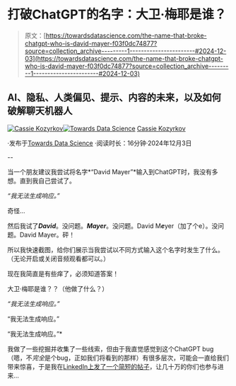 # 打破ChatGPT的名字：大卫·梅耶是谁？

> 原文：[https://towardsdatascience.com/the-name-that-broke-chatgpt-who-is-david-mayer-f03f0dc74877?source=collection_archive---------1-----------------------#2024-12-03](https://towardsdatascience.com/the-name-that-broke-chatgpt-who-is-david-mayer-f03f0dc74877?source=collection_archive---------1-----------------------#2024-12-03)

## AI、隐私、人类偏见、提示、内容的未来，以及如何破解聊天机器人

[](https://kozyrkov.medium.com/?source=post_page---byline--f03f0dc74877--------------------------------)[![Cassie Kozyrkov](../Images/ad18dd12979a4a3ec130bdf8b889af23.png)](https://kozyrkov.medium.com/?source=post_page---byline--f03f0dc74877--------------------------------)[](https://towardsdatascience.com/?source=post_page---byline--f03f0dc74877--------------------------------)[![Towards Data Science](../Images/a6ff2676ffcc0c7aad8aaf1d79379785.png)](https://towardsdatascience.com/?source=post_page---byline--f03f0dc74877--------------------------------) [Cassie Kozyrkov](https://kozyrkov.medium.com/?source=post_page---byline--f03f0dc74877--------------------------------)

·发布于[Towards Data Science](https://towardsdatascience.com/?source=post_page---byline--f03f0dc74877--------------------------------) ·阅读时长：16分钟·2024年12月3日

--

当一个朋友建议我尝试将名字*“David Mayer”*输入到ChatGPT时，我没有多想。直到我自己尝试了。

*“我无法生成响应。”*

奇怪…

然后我试了***David***。没问题。***Mayer***。没问题。David M***e***yer（加了个e）。没问题。David Mayer。砰！

所以我快速截图，给你们展示当我尝试以不同方式输入这个名字时发生了什么。（无论开启或关闭音频观看都可以。）

现在我简直是有些痒了，必须知道答案！

大卫·梅耶是谁？？（他做了什么？）

*“我无法生成响应。”*

“我无法生成响应。”

“我无法生成响应。”*

我做了一些挖掘并收集了一些线索，但由于我直觉感觉到这个ChatGPT bug（嗯，不*完全*是个bug，正如我们将看到的那样）有很多层次，可能会一直给我们带来惊喜，于是我在[LinkedIn上发了一个简短的帖子](https://www.linkedin.com/feed/update/urn:li:activity:7269096618853863425)，让几十万的你们也参与进来…
